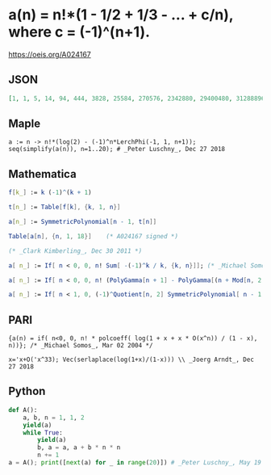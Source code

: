 # a\(n\) \= n\!\*\(1 \- 1/2 \+ 1/3 \- \.\.\. \+ c/n\), where c \= \(\-1\)^\(n\+1\)\.
https://oeis.org/A024167
## JSON
```JSON
[1, 1, 5, 14, 94, 444, 3828, 25584, 270576, 2342880, 29400480, 312888960, 4546558080, 57424792320, 948550176000, 13869128448000, 256697973504000, 4264876094976000, 87435019510272000, 1627055289796608000, 36601063093905408000, 754132445894209536000]
```
## Maple
```Maple
a := n -> n!*(log(2) - (-1)^n*LerchPhi(-1, 1, n+1));
seq(simplify(a(n)), n=1..20); # _Peter Luschny_, Dec 27 2018
```
## Mathematica
```Mathematica
f[k_] := k (-1)^(k + 1)
```
```Mathematica
t[n_] := Table[f[k], {k, 1, n}]
```
```Mathematica
a[n_] := SymmetricPolynomial[n - 1, t[n]]
```
```Mathematica
Table[a[n], {n, 1, 18}]    (* A024167 signed *)
```
```Mathematica
(* _Clark Kimberling_, Dec 30 2011 *)
```
```Mathematica
a[ n_] := If[ n < 0, 0, n! Sum[ -(-1)^k / k, {k, n}]]; (* _Michael Somos_, Nov 28 2013 *)
```
```Mathematica
a[ n_] := If[ n < 0, 0, n! (PolyGamma[n + 1] - PolyGamma[(n + Mod[n, 2, 1]) / 2])]; (* _Michael Somos_, Nov 28 2013 *)
```
```Mathematica
a[ n_] := If[ n < 1, 0, (-1)^Quotient[n, 2] SymmetricPolynomial[ n - 1, Table[ -(-1)^k k, {k, n}]]]; (* _Michael Somos_, Nov 28 2013 *)
```
## PARI
```PARI
{a(n) = if( n<0, 0, n! * polcoeff( log(1 + x + x * O(x^n)) / (1 - x), n))}; /* _Michael Somos_, Mar 02 2004 */
```
```PARI
x='x+O('x^33); Vec(serlaplace(log(1+x)/(1-x))) \\ _Joerg Arndt_, Dec 27 2018
```
## Python
```Python
def A():
    a, b, n = 1, 1, 2
    yield(a)
    while True:
        yield(a)
        b, a = a, a + b * n * n
        n += 1
a = A(); print([next(a) for _ in range(20)]) # _Peter Luschny_, May 19 2020
```
